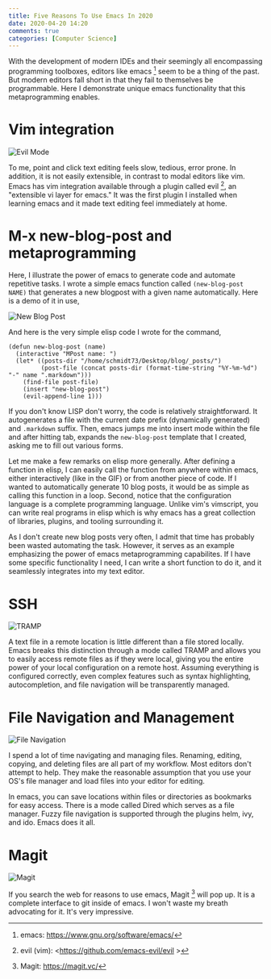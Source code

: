 ```yaml
---
title: Five Reasons To Use Emacs In 2020
date: 2020-04-20 14:20
comments: true
categories: [Computer Science]
---
```


With the development of modern IDEs and their seemingly all
encompassing programming toolboxes, editors like emacs [^1] seem to be
a thing of the past. But modern editors fall short in that they fail
to themselves be programmable. Here I demonstrate unique emacs
functionality that this metaprogramming enables.

<!--end_excerpt-->

Vim integration
=====

![Evil Mode](/images/posts/emacs_2020/evil_emacs.gif)

To me, point and click text editing feels slow, tedious, error prone.
In addition, it is not easily extensible, in contrast to modal editors
like vim. Emacs has vim integration available through a plugin called
evil [^2], an "extensible vi layer for emacs." It was the first plugin
I installed when learning emacs and it made text editing feel
immediately at home.

M-x new-blog-post and metaprogramming
=====================================

Here, I illustrate the power of emacs to generate code and automate
repetitive tasks. I wrote a simple emacs function called
`(new-blog-post NAME)` that generates a new blogpost with a given name
automatically.  Here is a demo of it in use,

![New Blog Post](/images/posts/emacs_2020/new-blog-post.gif)

And here is the very simple elisp code I wrote for the command,

```elisp
(defun new-blog-post (name)
  (interactive "MPost name: ")
  (let* ((posts-dir "/home/schmidt73/Desktop/blog/_posts/")
         (post-file (concat posts-dir (format-time-string "%Y-%m-%d") "-" name ".markdown")))
    (find-file post-file)
    (insert "new-blog-post")
    (evil-append-line 1)))
```

If you don't know LISP don't worry, the code is relatively
straightforward. It autogenerates a file with the current date prefix
(dynamically generated) and `.markdown` suffix. Then, emacs jumps me
into insert mode within the file and after hitting tab, expands the
`new-blog-post` template that I created, asking me to fill out various
forms.

Let me make a few remarks on elisp more generally. After defining a
function in elisp, I can easily call the function from anywhere within
emacs, either interactively (like in the GIF) or from another piece of
code. If I wanted to automatically generate 10 blog posts, it would be
as simple as calling this function in a loop. Second, notice that the
configuration language is a complete programming language. Unlike
vim's vimscript, you can write real programs in elisp which is why
emacs has a great collection of libraries, plugins, and tooling
surrounding it.

As I don't create new blog posts very often, I admit that time has
probably been wasted automating the task. However, it serves as an example
emphasizing the power of emacs metaprogramming capabilites. If I have
some specific functionality I need, I can write a short function to do
it, and it seamlessly integrates into my text editor. 

SSH 
===

![TRAMP](/images/posts/emacs_2020/tramp.gif)

A text file in a remote location is little different than a file
stored locally. Emacs breaks this distinction through a mode called
TRAMP and allows you to easily access remote files as if they were
local, giving you the entire power of your local configuration on a
remote host. Assuming everything is configured correctly, even complex
features such as syntax highlighting, autocompletion, and file
navigation will be transparently managed.

File Navigation and Management
==============================

![File Navigation](/images/posts/emacs_2020/filenav.gif)

I spend a lot of time navigating and managing files. Renaming,
editing, copying, and deleting files are all part of my workflow. Most
editors don't attempt to help. They make the reasonable assumption
that you use your OS's file manager and load files into your editor
for editing. 

In emacs, you can save locations within files or directories as
bookmarks for easy access. There is a mode called Dired which serves
as a file manager. Fuzzy file navigation is supported through the
plugins helm, ivy, and ido. Emacs does it all.

Magit
=====

![Magit](/images/posts/emacs_2020/magit.gif)

If you search the web for reasons to use emacs, Magit [^3] will pop
up. It is a complete interface to git inside of emacs. I won't waste
my breath advocating for it. It's very impressive.

[^1]: emacs: <https://www.gnu.org/software/emacs/>
[^2]: evil (vim): <https://github.com/emacs-evil/evil >
[^3]: Magit: <https://magit.vc/>
